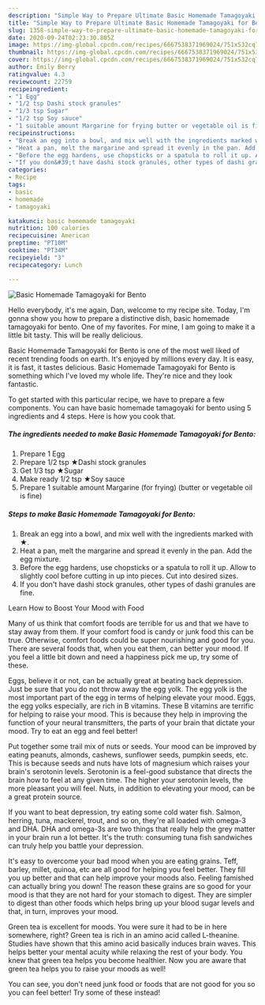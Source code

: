 ```yaml
---
description: "Simple Way to Prepare Ultimate Basic Homemade Tamagoyaki for Bento"
title: "Simple Way to Prepare Ultimate Basic Homemade Tamagoyaki for Bento"
slug: 1358-simple-way-to-prepare-ultimate-basic-homemade-tamagoyaki-for-bento
date: 2020-09-24T02:23:30.805Z
image: https://img-global.cpcdn.com/recipes/6667538371969024/751x532cq70/basic-homemade-tamagoyaki-for-bento-recipe-main-photo.jpg
thumbnail: https://img-global.cpcdn.com/recipes/6667538371969024/751x532cq70/basic-homemade-tamagoyaki-for-bento-recipe-main-photo.jpg
cover: https://img-global.cpcdn.com/recipes/6667538371969024/751x532cq70/basic-homemade-tamagoyaki-for-bento-recipe-main-photo.jpg
author: Emily Berry
ratingvalue: 4.3
reviewcount: 22759
recipeingredient:
- "1 Egg"
- "1/2 tsp Dashi stock granules"
- "1/3 tsp Sugar"
- "1/2 tsp Soy sauce"
- "1 suitable amount Margarine for frying butter or vegetable oil is fine"
recipeinstructions:
- "Break an egg into a bowl, and mix well with the ingredients marked with ★."
- "Heat a pan, melt the margarine and spread it evenly in the pan. Add the egg mixture."
- "Before the egg hardens, use chopsticks or a spatula to roll it up. Allow to slightly cool before cutting in up into pieces. Cut into desired sizes."
- "If you don&#39;t have dashi stock granules, other types of dashi granules are fine."
categories:
- Recipe
tags:
- basic
- homemade
- tamagoyaki

katakunci: basic homemade tamagoyaki 
nutrition: 100 calories
recipecuisine: American
preptime: "PT10M"
cooktime: "PT34M"
recipeyield: "3"
recipecategory: Lunch

---
```



![Basic Homemade Tamagoyaki for Bento](https://img-global.cpcdn.com/recipes/6667538371969024/751x532cq70/basic-homemade-tamagoyaki-for-bento-recipe-main-photo.jpg)

Hello everybody, it's me again, Dan, welcome to my recipe site. Today, I'm gonna show you how to prepare a distinctive dish, basic homemade tamagoyaki for bento. One of my favorites. For mine, I am going to make it a little bit tasty. This will be really delicious.

Basic Homemade Tamagoyaki for Bento is one of the most well liked of recent trending foods on earth. It's enjoyed by millions every day. It is easy, it is fast, it tastes delicious. Basic Homemade Tamagoyaki for Bento is something which I've loved my whole life. They're nice and they look fantastic.




To get started with this particular recipe, we have to prepare a few components. You can have basic homemade tamagoyaki for bento using 5 ingredients and 4 steps. Here is how you cook that.

<!--inarticleads1-->

##### The ingredients needed to make Basic Homemade Tamagoyaki for Bento:

1. Prepare 1 Egg
1. Prepare 1/2 tsp ★Dashi stock granules
1. Get 1/3 tsp ★Sugar
1. Make ready 1/2 tsp ★Soy sauce
1. Prepare 1 suitable amount Margarine (for frying) (butter or vegetable oil is fine)




<!--inarticleads2-->

##### Steps to make Basic Homemade Tamagoyaki for Bento:

1. Break an egg into a bowl, and mix well with the ingredients marked with ★.
1. Heat a pan, melt the margarine and spread it evenly in the pan. Add the egg mixture.
1. Before the egg hardens, use chopsticks or a spatula to roll it up. Allow to slightly cool before cutting in up into pieces. Cut into desired sizes.
1. If you don&#39;t have dashi stock granules, other types of dashi granules are fine.




Learn How to Boost Your Mood with Food


Many of us think that comfort foods are terrible for us and that we have to stay away from them. If your comfort food is candy or junk food this can be true. Otherwise, comfort foods could be super nourishing and good for you. There are several foods that, when you eat them, can better your mood. If you feel a little bit down and need a happiness pick me up, try some of these.

Eggs, believe it or not, can be actually great at beating back depression. Just be sure that you do not throw away the egg yolk. The egg yolk is the most important part of the egg in terms of helping elevate your mood. Eggs, the egg yolks especially, are rich in B vitamins. These B vitamins are terrific for helping to raise your mood. This is because they help in improving the function of your neural transmitters, the parts of your brain that dictate your mood. Try to eat an egg and feel better!

Put together some trail mix of nuts or seeds. Your mood can be improved by eating peanuts, almonds, cashews, sunflower seeds, pumpkin seeds, etc. This is because seeds and nuts have lots of magnesium which raises your brain's serotonin levels. Serotonin is a feel-good substance that directs the brain how to feel at any given time. The higher your serotonin levels, the more pleasant you will feel. Nuts, in addition to elevating your mood, can be a great protein source.

If you want to beat depression, try eating some cold water fish. Salmon, herring, tuna, mackerel, trout, and so on, they're all loaded with omega-3 and DHA. DHA and omega-3s are two things that really help the grey matter in your brain run a lot better. It's the truth: consuming tuna fish sandwiches can truly help you battle your depression. 

It's easy to overcome your bad mood when you are eating grains. Teff, barley, millet, quinoa, etc are all good for helping you feel better. They fill you up better and that can help improve your moods also. Feeling famished can actually bring you down! The reason these grains are so good for your mood is that they are not hard for your stomach to digest. They are simpler to digest than other foods which helps bring up your blood sugar levels and that, in turn, improves your mood.

Green tea is excellent for moods. You were sure it had to be in here somewhere, right? Green tea is rich in an amino acid called L-theanine. Studies have shown that this amino acid basically induces brain waves. This helps better your mental acuity while relaxing the rest of your body. You knew that green tea helps you become healthier. Now you are aware that green tea helps you to raise your moods as well!

You can see, you don't need junk food or foods that are not good for you so you can feel better! Try some of these instead!

